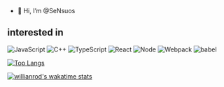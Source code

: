 - 👋 Hi, I’m @SeNsuos
## interested in

![JavaScript](https://img.shields.io/badge/-JavaScript-%23F7DF1C?style=flat&logo=appveyor&labelColor=%23F7DF1C&color=%23FFCE5A)
![C++](https://img.shields.io/badge/-c%2B%2B-ff69b4)
![TypeScript](https://img.shields.io/badge/-TypeScript-%23031d30?style=flat&logo=appveyor&logo=typescript)
![React](https://img.shields.io/badge/-React-%23282C34?style=flat&logo=appveyor&logo=react)
![Node](https://img.shields.io/badge/-NodeJS-%23F05032?style=flat&logo=Node.js&logoColor=%23ffffff)
![Webpack](https://img.shields.io/badge/-Webpack-%232C3A42?style=flat&logo=webpack)
![babel](https://img.shields.io/badge/babel-brightgreen?style=flat&logo=babel)

[![Top Langs](https://github-readme-stats.vercel.app/api/top-langs/?username=SeNsuos&layout=compact)](https://github.com/anuraghazra/github-readme-stats)

[![willianrod's wakatime stats](https://github-readme-stats.vercel.app/api/wakatime?username=sensuos)](https://github.com/anuraghazra/github-readme-stats)

<!---
SeNsuos/SeNsuos is a ✨ special ✨ repository because its `README.md` (this file) appears on your GitHub profile.
You can click the Preview link to take a look at your changes.
--->
